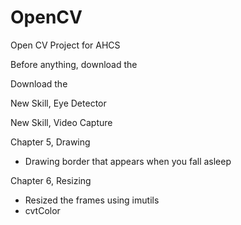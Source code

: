 # OpenCV
Open CV Project for AHCS

Before anything, download the 

Download the 

New Skill, Eye Detector

New Skill, Video Capture

Chapter 5, Drawing
- Drawing border that appears when you fall asleep

Chapter 6, Resizing
- Resized the frames using imutils 
- cvtColor




